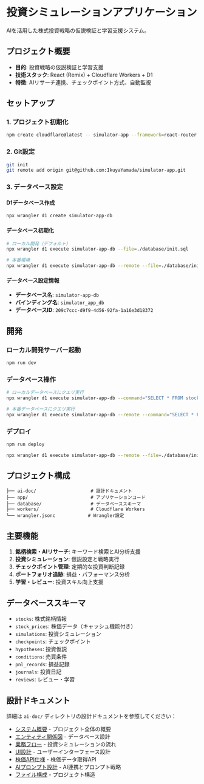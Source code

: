 # 投資シミュレーションアプリケーション

AIを活用した株式投資戦略の仮説検証と学習支援システム。

## プロジェクト概要

- **目的**: 投資戦略の仮説検証と学習支援
- **技術スタック**: React (Remix) + Cloudflare Workers + D1
- **特徴**: AIリサーチ連携、チェックポイント方式、自動監視

## セットアップ

### 1. プロジェクト初期化
```bash
npm create cloudflare@latest -- simulator-app --framework=react-router
```

### 2. Git設定
```bash
git init
git remote add origin git@github.com:IkuyaYamada/simulator-app.git
```

### 3. データベース設定

#### D1データベース作成
```bash
npx wrangler d1 create simulator-app-db
```

#### データベース初期化
```bash
# ローカル開発（デフォルト）
npx wrangler d1 execute simulator-app-db --file=./database/init.sql

# 本番環境
npx wrangler d1 execute simulator-app-db --remote --file=./database/init.sql
```

#### データベース設定情報
- **データベース名**: `simulator-app-db`
- **バインディング名**: `simulator_app_db`
- **データベースID**: `209c7ccc-d9f9-4d56-92fa-1a16e3d18372`

## 開発

### ローカル開発サーバー起動
```bash
npm run dev
```

### データベース操作
```bash
# ローカルデータベースにクエリ実行
npx wrangler d1 execute simulator-app-db --command="SELECT * FROM stocks"

# 本番データベースにクエリ実行
npx wrangler d1 execute simulator-app-db --remote --command="SELECT * FROM stocks"
```

### デプロイ
```bash
npm run deploy

npx wrangler d1 execute simulator-app-db --remote --file=./database/init.sql
```

## プロジェクト構成

```
├── ai-doc/                    # 設計ドキュメント
├── app/                       # アプリケーションコード
├── database/                  # データベーススキーマ
├── workers/                   # Cloudflare Workers
└── wrangler.jsonc            # Wrangler設定
```

## 主要機能

1. **銘柄検索・AIリサーチ**: キーワード検索とAI分析支援
2. **投資シミュレーション**: 仮説設定と戦略実行
3. **チェックポイント管理**: 定期的な投資判断記録
4. **ポートフォリオ追跡**: 損益・パフォーマンス分析
5. **学習・レビュー**: 投資スキル向上支援

## データベーススキーマ

- `stocks`: 株式銘柄情報
- `stock_prices`: 株価データ（キャッシュ機能付き）
- `simulations`: 投資シミュレーション
- `checkpoints`: チェックポイント
- `hypotheses`: 投資仮説
- `conditions`: 売買条件
- `pnl_records`: 損益記録
- `journals`: 投資日記
- `reviews`: レビュー・学習

## 設計ドキュメント

詳細は `ai-doc/` ディレクトリの設計ドキュメントを参照してください：

- [システム概要](ai-doc/system-overview.md) - プロジェクト全体の概要
- [エンティティ関係図](ai-doc/entity-relationship-model.md) - データベース設計
- [業務フロー](ai-doc/gyomu-flow.md) - 投資シミュレーションの流れ
- [UI設計](ai-doc/ui-design-spec.md) - ユーザーインターフェース設計
- [株価API仕様](ai-doc/stock-price-api-spec.md) - 株価データ取得API
- [AIプロンプト設計](ai-doc/ai-prompt-design.md) - AI連携とプロンプト戦略
- [ファイル構成](ai-doc/file-structure-spec.md) - プロジェクト構造
